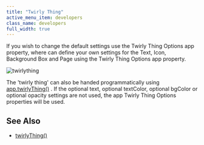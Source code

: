 ```yaml
---
title: "Twirly Thing"
active_menu_item: developers
class_name: developers
full_width: true
---
```



If you wish to change the default settings use the Twirly Thing Options app property, where can define your own settings for the Text, Icon, Background Box and Page using the Twirly Thing Options app property.

![twirlything](/img/docs/twirlything.zoom89.png)

The 'twirly thing' can also be handed programmatically using [app.twirlyThing()](../../../../scripting-apis/client-api/app-functions/twirlything) . If the optional text, optional textColor, optional bgColor or optional opacity settings are not used, the app Twirly Thing Options properties will be used.

## **See Also**

 - [twirlyThing()](../../../../scripting-apis/client-api/app-functions/twirlything)

